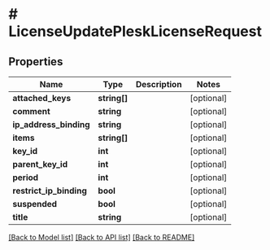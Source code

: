 # # LicenseUpdatePleskLicenseRequest

## Properties

Name | Type | Description | Notes
------------ | ------------- | ------------- | -------------
**attached_keys** | **string[]** |  | [optional]
**comment** | **string** |  | [optional]
**ip_address_binding** | **string** |  | [optional]
**items** | **string[]** |  | [optional]
**key_id** | **int** |  | [optional]
**parent_key_id** | **int** |  | [optional]
**period** | **int** |  | [optional]
**restrict_ip_binding** | **bool** |  | [optional]
**suspended** | **bool** |  | [optional]
**title** | **string** |  | [optional]

[[Back to Model list]](../../README.md#models) [[Back to API list]](../../README.md#endpoints) [[Back to README]](../../README.md)
